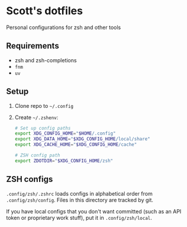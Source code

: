 # Scott's dotfiles

Personal configurations for zsh and other tools

## Requirements

- zsh and zsh-completions
- `fnm`
- `uv`

## Setup

1. Clone repo to `~/.config`
2. Create `~/.zshenv`:

   ```bash
   # Set up config paths
   export XDG_CONFIG_HOME="$HOME/.config"
   export XDG_DATA_HOME="$XDG_CONFIG_HOME/local/share"
   export XDG_CACHE_HOME="$XDG_CONFIG_HOME/cache"

   # ZSH config path
   export ZDOTDIR="$XDG_CONFIG_HOME/zsh"
   ```

## ZSH configs

`.config/zsh/.zshrc` loads configs in alphabetical order from `.config/zsh/config`. Files in this directory are tracked by git.

If you have local configs that you don't want committed (such as an API token or proprietary work stuff), put it in `.config/zsh/local`.
